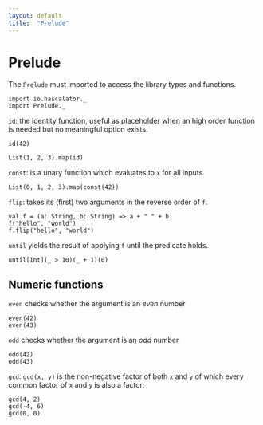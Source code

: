 ```yaml
---
layout: default
title:  "Prelude"
---
```


# Prelude

The `Prelude` must imported to access the library types and functions.

```tut:silent
import io.hascalator._
import Prelude._
```

`id`: the identity function, useful as placeholder when an high order
 function is needed but no meaningful option exists.

```tut
id(42)
```

```tut
List(1, 2, 3).map(id)
```

`const`: is a unary function which evaluates to `x` for all inputs.

```tut
List(0, 1, 2, 3).map(const(42))
```

`flip`: takes its (first) two arguments in the reverse order of `f`.

```tut
val f = (a: String, b: String) => a + " " + b
f("hello", "world")
f.flip("hello", "world")
```

`until` yields the result of applying `f` until the predicate holds.

```tut
until[Int](_ > 10)(_ + 1)(0)
```

## Numeric functions

`even` checks whether the argument is an _even_ number

```tut
even(42)
even(43)
```

`odd` checks whether the argument is an _odd_ number

```tut
odd(42)
odd(43)
```

`gcd`: `gcd(x, y)` is the non-negative factor of both `x` and `y` of which
every common factor of `x` and `y` is also a factor:

```tut
gcd(4, 2)
gcd(-4, 6)
gcd(0, 0)
```
